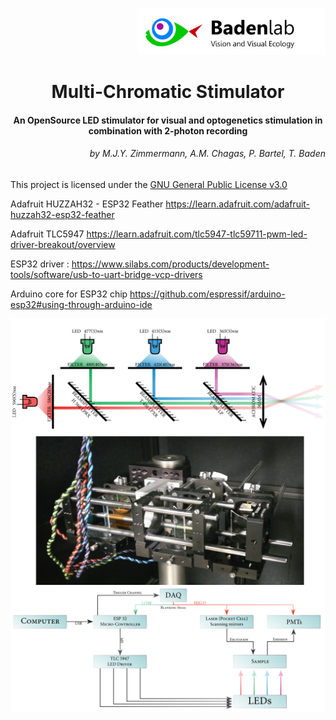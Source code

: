 ﻿<p align="right"><img src="https://github.com/BadenLab/Zebrafish-visual-space-model/blob/master/Images/Logo.png" width="300"/>
<h1 align="center">Multi-Chromatic Stimulator</h1></p>
<h4 align="center">An OpenSource LED stimulator for visual and optogenetics stimulation in combination with 2-photon recording</h4>
<p align="center"><h6 align="right">by M.J.Y. Zimmermann, A.M. Chagas, P. Bartel, T. Baden</h6></p>

This project is licensed under the [GNU General Public License v3.0](https://github.com/BadenLab/Openspritzer/blob/master/LICENSE)

Adafruit HUZZAH32 - ESP32 Feather https://learn.adafruit.com/adafruit-huzzah32-esp32-feather

Adafruit TLC5947 https://learn.adafruit.com/tlc5947-tlc59711-pwm-led-driver-breakout/overview


ESP32 driver : https://www.silabs.com/products/development-tools/software/usb-to-uart-bridge-vcp-drivers

Arduino core for ESP32 chip https://github.com/espressif/arduino-esp32#using-through-arduino-ide


<img align="center" src="https://github.com/MaxZimmer/Multi-Chromatic-Stimulator/blob/master/Images/Visual%20Stimulator.png" width="1000"/>
<img align="center" src="https://github.com/MaxZimmer/Multi-Chromatic-Stimulator/blob/master/Images/Schematics.png" width="1000"/>


</p>

